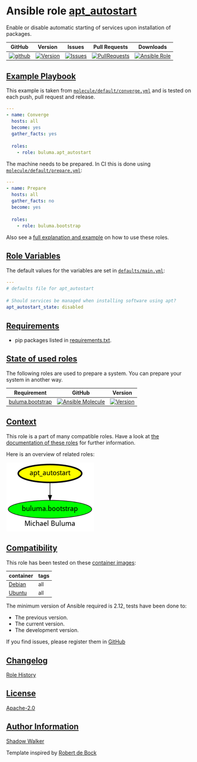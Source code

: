 # Ansible role [apt_autostart](https://galaxy.ansible.com/ui/standalone/roles/buluma/apt_autostart/documentation)

Enable or disable automatic starting of services upon installation of packages.

|GitHub|Version|Issues|Pull Requests|Downloads|
|------|-------|------|-------------|---------|
|[![github](https://github.com/buluma/ansible-role-apt_autostart/actions/workflows/molecule.yml/badge.svg)](https://github.com/buluma/ansible-role-apt_autostart/actions/workflows/molecule.yml)|[![Version](https://img.shields.io/github/release/buluma/ansible-role-apt_autostart.svg)](https://github.com/buluma/ansible-role-apt_autostart/releases/)|[![Issues](https://img.shields.io/github/issues/buluma/ansible-role-apt_autostart.svg)](https://github.com/buluma/ansible-role-apt_autostart/issues/)|[![PullRequests](https://img.shields.io/github/issues-pr-closed-raw/buluma/ansible-role-apt_autostart.svg)](https://github.com/buluma/ansible-role-apt_autostart/pulls/)|[![Ansible Role](https://img.shields.io/ansible/role/d/buluma/apt_autostart)](https://galaxy.ansible.com/ui/standalone/roles/buluma/apt_autostart/documentation)|

## [Example Playbook](#example-playbook)

This example is taken from [`molecule/default/converge.yml`](https://github.com/buluma/ansible-role-apt_autostart/blob/master/molecule/default/converge.yml) and is tested on each push, pull request and release.

```yaml
---
- name: Converge
  hosts: all
  become: yes
  gather_facts: yes

  roles:
    - role: buluma.apt_autostart
```

The machine needs to be prepared. In CI this is done using [`molecule/default/prepare.yml`](https://github.com/buluma/ansible-role-apt_autostart/blob/master/molecule/default/prepare.yml):

```yaml
---
- name: Prepare
  hosts: all
  gather_facts: no
  become: yes

  roles:
    - role: buluma.bootstrap
```

Also see a [full explanation and example](https://buluma.github.io/how-to-use-these-roles.html) on how to use these roles.

## [Role Variables](#role-variables)

The default values for the variables are set in [`defaults/main.yml`](https://github.com/buluma/ansible-role-apt_autostart/blob/master/defaults/main.yml):

```yaml
---
# defaults file for apt_autostart

# Should services be managed when installing software using apt?
apt_autostart_state: disabled
```

## [Requirements](#requirements)

- pip packages listed in [requirements.txt](https://github.com/buluma/ansible-role-apt_autostart/blob/master/requirements.txt).

## [State of used roles](#state-of-used-roles)

The following roles are used to prepare a system. You can prepare your system in another way.

| Requirement | GitHub | Version |
|-------------|--------|--------|
|[buluma.bootstrap](https://galaxy.ansible.com/buluma/bootstrap)|[![Ansible Molecule](https://github.com/buluma/ansible-role-bootstrap/actions/workflows/molecule.yml/badge.svg)](https://github.com/buluma/ansible-role-bootstrap/actions/workflows/molecule.yml)|[![Version](https://img.shields.io/github/release/buluma/ansible-role-bootstrap.svg)](https://github.com/shadowwalker/ansible-role-bootstrap)|

## [Context](#context)

This role is a part of many compatible roles. Have a look at [the documentation of these roles](https://buluma.github.io/) for further information.

Here is an overview of related roles:

![dependencies](https://raw.githubusercontent.com/buluma/ansible-role-apt_autostart/png/requirements.png "Dependencies")

## [Compatibility](#compatibility)

This role has been tested on these [container images](https://hub.docker.com/u/buluma):

|container|tags|
|---------|----|
|[Debian](https://hub.docker.com/repository/docker/buluma/debian/general)|all|
|[Ubuntu](https://hub.docker.com/repository/docker/buluma/ubuntu/general)|all|

The minimum version of Ansible required is 2.12, tests have been done to:

- The previous version.
- The current version.
- The development version.

If you find issues, please register them in [GitHub](https://github.com/buluma/ansible-role-apt_autostart/issues)

## [Changelog](#changelog)

[Role History](https://github.com/buluma/ansible-role-apt_autostart/blob/master/CHANGELOG.md)

## [License](#license)

[Apache-2.0](https://github.com/buluma/ansible-role-apt_autostart/blob/master/LICENSE)

## [Author Information](#author-information)

[Shadow Walker](https://buluma.github.io/)


Template inspired by [Robert de Bock](https://github.com/robertdebock)
